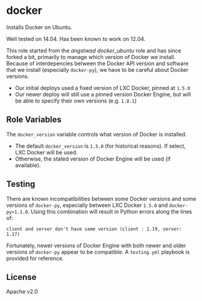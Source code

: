 docker
======

Installs Docker on Ubuntu.

Well tested on 14.04. Has been known to work on 12.04.

This role started from the *angstwad* *docker_ubuntu* role and has since forked a bit, primarily
to manage which version of Docker we install. Because of interdepencies between the Docker API
version and software that we install (especially `docker-py`), we have to be careful about
Docker versions.

 -  Our initial deploys used a fixed version of LXC Docker, pinned at `1.5.0`
 -  Our newer deploy will still use a pinned version Docker Engine, but will be able to specify
    their own versions (e.g. `1.8.1`)


Role Variables
--------------

The `docker_version` variable controls what version of Docker is installed.

 -  The default `docker_version` is `1.5.0` (for historical reasons). If select, LXC Docker will be used.
 -  Otherwise, the stated version of Docker Engine will be used (if available).


Testing
-------

There are known incompatibilities between some Docker versions and some versions of `docker-py`,
especially between LXC Docker `1.5.0` and `docker-py>1.1.0`. Using this combination will
result in Python errors along the lines of:

    client and server don't have same version (client : 1.19, server: 1.17)

Fortunately, newer versions of Docker Engine with both newer and older versions of `docker-py`
appear to be compatible. A `testing.yml` playbook is provided for reference.


License
-------

Apache v2.0
